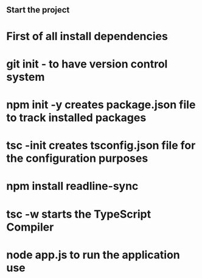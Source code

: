 ## Start the project
# First of all install dependencies
# git init - to have version control system
# npm init -y creates package.json file to track installed packages 
# tsc -init creates tsconfig.json file for the configuration purposes
# npm install readline-sync
# tsc -w starts the TypeScript Compiler
# node app.js to run the application use